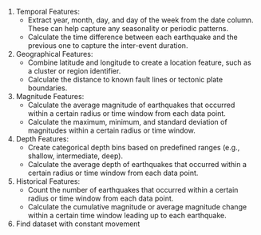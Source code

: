 1. Temporal Features:
    * Extract year, month, day, and day of the week from the date column. These can help capture any seasonality or periodic patterns.
    * Calculate the time difference between each earthquake and the previous one to capture the inter-event duration.
2. Geographical Features:
    * Combine latitude and longitude to create a location feature, such as a cluster or region identifier.
    * Calculate the distance to known fault lines or tectonic plate boundaries.
3. Magnitude Features:
    * Calculate the average magnitude of earthquakes that occurred within a certain radius or time window from each data point.
    * Calculate the maximum, minimum, and standard deviation of magnitudes within a certain radius or time window.
4. Depth Features:
    * Create categorical depth bins based on predefined ranges (e.g., shallow, intermediate, deep).
    * Calculate the average depth of earthquakes that occurred within a certain radius or time window from each data point.
5. Historical Features:
    * Count the number of earthquakes that occurred within a certain radius or time window from each data point.
    * Calculate the cumulative magnitude or average magnitude change within a certain time window leading up to each earthquake.
6. Find dataset with constant movement